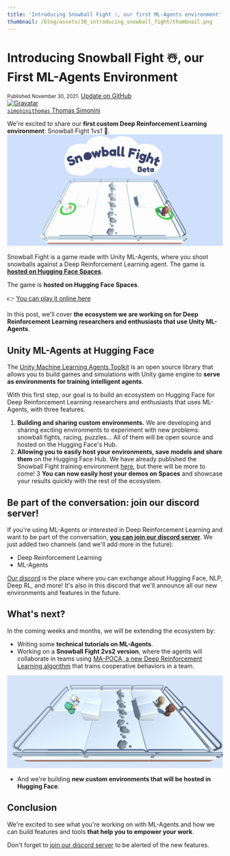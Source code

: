 ```yaml
---
title: 'Introducing Snowball Fight ☃️, our first ML-Agents environment'
thumbnail: /blog/assets/38_introducing_snowball_fight/thumbnail.png
---
```


<h1>
    Introducing Snowball Fight ☃️, our First ML-Agents Environment
</h1>

<div class="blog-metadata">
    <small>Published November 30, 2021.</small>
    <a target="_blank" class="btn no-underline text-sm mb-5 font-sans" href="https://github.com/huggingface/blog/blob/master/snowball-fight.md">
        Update on GitHub
    </a>
</div>

<div class="author-card">
    <a href="/ThomasSimonini"> 
        <img class="avatar avatar-user" src="https://aeiljuispo.cloudimg.io/v7/https://s3.amazonaws.com/moonup/production/uploads/1632748593235-60cae820b1c79a3e4b436664.jpeg?w=200&h=200&f=face" title="Gravatar">
        <div class="bfc">
            <code>simoninithomas</code>
            <span class="fullname">Thomas Simonini</span>
        </div>
    </a>
</div>



We're excited to share our **first custom Deep Reinforcement Learning environment**: Snowball Fight 1vs1 🎉.
![gif](assets/38_introducing_snowball_fight/snowballfight.gif)

Snowball Fight is a game made with Unity ML-Agents, where you shoot snowballs against a Deep Reinforcement Learning agent. The game is [**hosted on Hugging Face Spaces**](https://hf.co/spaces/launch). 

The game is **hosted on Hugging Face Spaces**. 

👉 [You can play it online here](https://huggingface.co/spaces/ThomasSimonini/SnowballFight)

In this post, we'll cover **the ecosystem we are working on for Deep Reinforcement Learning researchers and enthusiasts that use Unity ML-Agents**.

## Unity ML-Agents at Hugging Face

The [Unity Machine Learning Agents Toolkit](https://github.com/Unity-Technologies/ml-agents) is an open source library that allows you to build games and simulations with Unity game engine to **serve as environments for training intelligent agents**.

With this first step, our goal is to build an ecosystem on Hugging Face for Deep Reinforcement Learning researchers and enthusiasts that uses ML-Agents, with three features.

1. **Building and sharing custom environments.** We are developing and sharing exciting environments to experiment with new problems: snowball fights, racing, puzzles... All of them will be open source and hosted on the Hugging Face's Hub.
2. **Allowing you to easily host your environments, save models and share them** on the Hugging Face Hub. We have already published the Snowball Fight training environment [here](https://huggingface.co/ThomasSimonini/ML-Agents-SnowballFight-1vs1), but there will be more to come!
3 **You can now easily host your demos on Spaces** and showcase your results quickly with the rest of the ecosystem.



## Be part of the conversation: join our discord server!

If you're using ML-Agents or interested in Deep Reinforcement Learning and want to be part of the conversation, **[you can join our discord server](https://discord.gg/YRAq8fMnUG)**. We just added two channels (and we'll add more in the future):

- Deep Reinforcement Learning
- ML-Agents

[Our discord](https://discord.gg/YRAq8fMnUG) is the place where you can exchange about Hugging Face, NLP, Deep RL, and more! It's also in this discord that we'll announce all our new environments and features in the future.


## What's next?

In the coming weeks and months, we will be extending the ecosystem by:

- Writing some **technical tutorials on ML-Agents**.
- Working on a **Snowball Fight 2vs2 version**, where the agents will collaborate in teams using [MA-POCA, a new Deep Reinforcement Learning algorithm](https://blog.unity.com/technology/ml-agents-plays-dodgeball) that trains cooperative behaviors in a team. 

![screenshot2vs2](assets/38_introducing_snowball_fight/screenshot2vs2.png)

- And we're building **new custom environments that will be hosted in Hugging Face**.

## Conclusion

We're excited to see what you're working on with ML-Agents and how we can build features and tools **that help you to empower your work**.

Don't forget to [join our discord server](https://discord.gg/YRAq8fMnUG) to be alerted of the new features.
